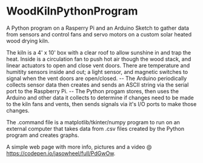 # WoodKilnPythonProgram
A Python program on a Rasperry Pi and an Arduino Sketch to gather data from sensors and control fans and servo motors on a custom solar heated wood drying kiln.

The kiln is a 4' x 10' box with a clear roof to allow sunshine in and trap the heat. Inside is a circulation fan to push hot air though the wood stack, and linear actuators to open and close vent doors. There are temperature and humitity sensors inside and out; a light sensor, and magnetic switches to signal when the vent doors are open/closed. -- The Arduino periodically collects sensor data then creates and sends an ASCII string via the serial port to the Raspberry Pi. -- The Python progam stores, then uses the Arduino and other data it collects to determine if changes need to be made to the kiln fans and vents, then sends signals via it's I/O ports to make those changes. 
 
The .command file is a matplotlib/tkinter/numpy program to run on an external computer that takes data from .csv files created by the Python program and creates graphs.

A simple web page with more info, pictures and a video @ https://codepen.io/jasowheel/full/PdGwOw.
